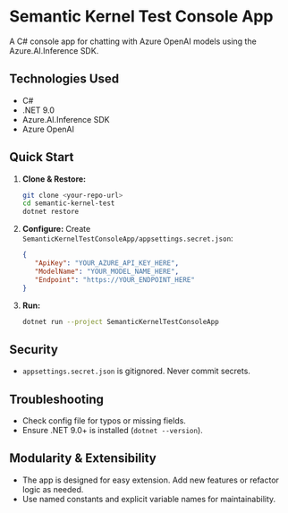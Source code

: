 # Semantic Kernel Test Console App

A C# console app for chatting with Azure OpenAI models using the Azure.AI.Inference SDK.

## Technologies Used
- C#
- .NET 9.0
- Azure.AI.Inference SDK
- Azure OpenAI

## Quick Start
1. **Clone & Restore:**
   ```sh
   git clone <your-repo-url>
   cd semantic-kernel-test
   dotnet restore
   ```
2. **Configure:**
   Create `SemanticKernelTestConsoleApp/appsettings.secret.json`:
   ```json
   {
      "ApiKey": "YOUR_AZURE_API_KEY_HERE",
      "ModelName": "YOUR_MODEL_NAME_HERE",
      "Endpoint": "https://YOUR_ENDPOINT_HERE"
   }
   ```
3. **Run:**
   ```sh
   dotnet run --project SemanticKernelTestConsoleApp
   ```

## Security
- `appsettings.secret.json` is gitignored. Never commit secrets.

## Troubleshooting
- Check config file for typos or missing fields.
- Ensure .NET 9.0+ is installed (`dotnet --version`).

## Modularity & Extensibility
- The app is designed for easy extension. Add new features or refactor logic as needed.
- Use named constants and explicit variable names for maintainability.